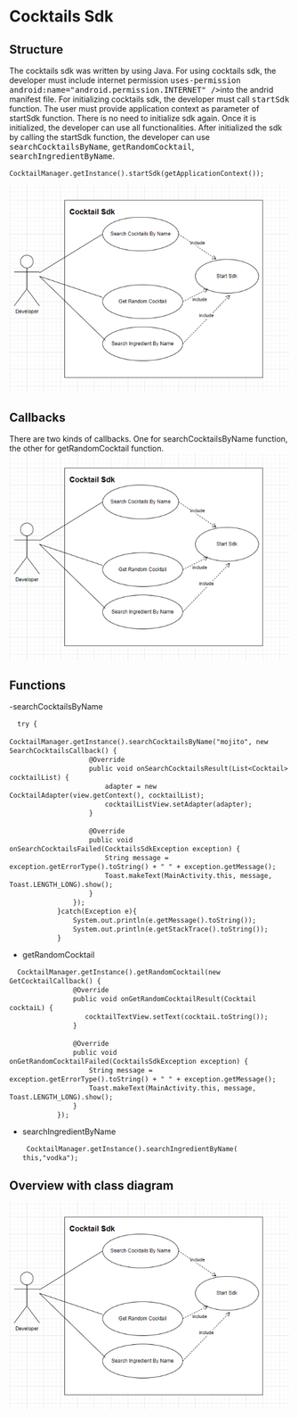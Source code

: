 # Cocktails Sdk

## Structure
The cocktails sdk was written by using Java. For using cocktails sdk, the developer must include internet permission <kbd>uses-permission android:name="android.permission.INTERNET" /></kbd>into the andrid manifest file. For initializing cocktails sdk, the developer must call <kbd>startSdk</kbd> function. The user must provide application context as parameter of startSdk function. There is no need to initialize sdk again. Once it is initialized, the developer can use all functionalities. After initialized the sdk by calling the startSdk function, the developer can use  <kbd>searchCocktailsByName</kbd>, <kbd>getRandomCocktail</kbd>, <kbd>searchIngredientByName</kbd>.
```
CocktailManager.getInstance().startSdk(getApplicationContext());
```
![Usecase](usecase.png)

## Callbacks 
There are two kinds of callbacks. One for searchCocktailsByName function, the other for getRandomCocktail function.
![Usecase](usecase.png)

## Functions 
-searchCocktailsByName

```
  try {
                CocktailManager.getInstance().searchCocktailsByName("mojito", new SearchCocktailsCallback() {
                    @Override
                    public void onSearchCocktailsResult(List<Cocktail> cocktailList) {
                        adapter = new CocktailAdapter(view.getContext(), cocktailList);
                        cocktailListView.setAdapter(adapter);
                    }

                    @Override
                    public void onSearchCocktailsFailed(CocktailsSdkException exception) {
                        String message = exception.getErrorType().toString() + " " + exception.getMessage();
                        Toast.makeText(MainActivity.this, message, Toast.LENGTH_LONG).show();
                    }
                });
            }catch(Exception e){
                System.out.println(e.getMessage().toString());
                System.out.println(e.getStackTrace().toString());
            }
```
- getRandomCocktail
```
  CocktailManager.getInstance().getRandomCocktail(new GetCocktailCallback() {
                @Override
                public void onGetRandomCocktailResult(Cocktail cocktaiL) {
                   cocktailTextView.setText(cocktaiL.toString());
                }

                @Override
                public void onGetRandomCocktailFailed(CocktailsSdkException exception) {
                    String message = exception.getErrorType().toString() + " " + exception.getMessage();
                    Toast.makeText(MainActivity.this, message, Toast.LENGTH_LONG).show();
                }
            });
  ```
- searchIngredientByName
  ```
   CocktailManager.getInstance().searchIngredientByName(  this,"vodka");
  ```
## Overview with class diagram
![Usecase](usecase.png)
